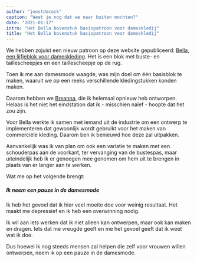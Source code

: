 ```yaml
---
author: "joostdecock"
caption: "Weet je nog dat we naar buiten mochten?"
date: "2021-01-17"
intro: "Het Bella bovenstuk basispatroon voor dameskledij"
title: "Het Bella bovenstuk basispatroon voor dameskledij"
---
```



We hebben zojuist een nieuw patroon op deze website gepubliceerd: [Bella, een lijfjeblok voor dameskleding](/designs/bella/). Het is een blok met buste- en taillescheepjes en een taillescheepje op de rug.

Toen ik me aan damesmode waagde, was mijn doel om één basisblok te maken, waaruit we op een reeks verschillende kledingstukken konden maken.

Daarom hebben we [Breanna](/designs/breanna/), die ik helemaal opnieuw heb ontworpen. Helaas is het niet het eindstation dat ik - misschien naïef - hoopte dat het zou zijn.

Voor Bella werkte ik samen met iemand uit de industrie om een ontwerp te implementeren dat gewoonlijk wordt gebruikt voor het maken van commerciële kleding. Daarom ben ik benieuwd hoe deze zal uitpakken.

Aanvankelijk was ik van plan om ook een variatie te maken met een schouderpas aan de voorkant, ter vervanging van de bustespas, maar uiteindelijk heb ik er genoegen mee genomen om hem uit te brengen in plaats van er langer aan te werken.

Wat me op het volgende brengt:

##### Ik neem een pauze in de damesmode

Ik heb het gevoel dat ik hier veel moeite doe voor weinig resultaat. Het maakt me depressief en ik heb een overwinning nodig.

Ik wil aan iets werken dat ik niet alleen kan ontwerpen, maar ook kan maken en dragen. Iets dat me vreugde geeft en me het gevoel geeft dat ik weet wat ik doe.

Dus hoewel ik nog steeds mensen zal helpen die zelf voor vrouwen willen ontwerpen, neem ik op een pauze in de damesmode. 


